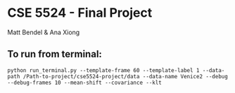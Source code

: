 # CSE 5524 - Final Project
Matt Bendel & Ana Xiong

## To run from terminal:
```
python run_terminal.py --template-frame 60 --template-label 1 --data-path /Path-to-project/cse5524-project/data --data-name Venice2 --debug --debug-frames 10 --mean-shift --covariance --klt
```